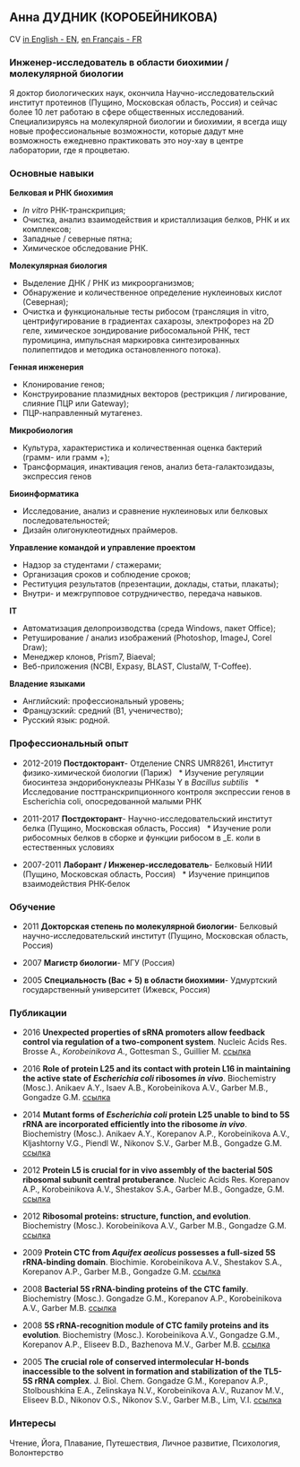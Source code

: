 ## Анна ДУДНИК (КОРОБЕЙНИКОВА)
CV [in English - EN](en.md), [en Français - FR](fr.md)

### Инженер-исследователь в области биохимии / молекулярной биологии
Я доктор биологических наук, окончила Научно-исследовательский институт протеинов (Пущино, Московская область, Россия) и сейчас более 10 лет работаю в сфере общественных исследований. Специализируясь на молекулярной биологии и биохимии, я всегда ищу новые профессиональные возможности, которые дадут мне возможность ежедневно практиковать это ноу-хау в центре лаборатории, где я процветаю.

### Основные навыки

**Белковая и РНК биохимия**
* _In vitro_ РНК-транскрипция;
* Очистка, анализ взаимодействия и кристаллизация белков, РНК и их комплексов;
* Западные / северные пятна;
* Химическое обследование РНК.

**Молекулярная биология**
* Выделение ДНК / РНК из микроорганизмов;
* Обнаружение и количественное определение нуклеиновых кислот (Северная);
* Очистка и функциональные тесты рибосом (трансляция in vitro, центрифугирование в градиентах сахарозы, электрофорез на 2D геле, химическое зондирование рибосомальной РНК, тест пуромицина, импульсная маркировка синтезированных полипептидов и методика остановленного потока).

**Генная инженерия**
* Клонирование генов;
* Конструирование плазмидных векторов (рестрикция / лигирование, слияние ПЦР или Gateway);
* ПЦР-направленный мутагенез.

**Микробиология**
* Культура, характеристика и количественная оценка бактерий (грамм- или грамм +);
* Трансформация, инактивация генов, анализ бета-галактозидазы, экспрессия генов

**Биоинформатика**
* Исследование, анализ и сравнение нуклеиновых или белковых последовательностей;
* Дизайн олигонуклеотидных праймеров.

**Управление командой и управление проектом**
* Надзор за студентами / стажерами;
* Организация сроков и соблюдение сроков;
* Реституция результатов (презентации, доклады, статьи, плакаты);
* Внутри- и межгрупповое сотрудничество, передача навыков.

**IT**
* Автоматизация делопроизводства (среда Windows, пакет Office);
* Ретуширование / анализ изображений (Photoshop, ImageJ, Corel Draw);
* Менеджер клонов, Prism7, Biaeval;
* Веб-приложения (NCBI, Expasy, BLAST, ClustalW, T-Coffee).

**Владение языками**
* Английский: профессиональный уровень;
* Французский: средний (B1, ученичество);
* Русский язык: родной.

### Профессиональный опыт

* 2012-2019 **Постдокторант**- Отделение CNRS UMR8261, Институт физико-химической биологии (Париж)
  * Изучение регуляции биосинтеза эндорибонуклеазы РНКазы Y в _Bacillus subtilis_
  * Исследование посттранскрипционного контроля экспрессии генов в Escherichia coli, опосредованной малыми РНК

* 2011-2017 **Постдокторант**- Научно-исследовательский институт белка (Пущино, Московская область, Россия)
  * Изучение роли рибосомных белков в сборке и функции рибосом в _E. коли в естественных условиях

* 2007-2011 **Лаборант / Инженер-исследователь**- Белковый НИИ (Пущино, Московская область, Россия)
  * Изучение принципов взаимодействия РНК-белок


### Обучение

* 2011 **Докторская степень по молекулярной биологии**- Белковый научно-исследовательский институт (Пущино, Московская область, Россия)

* 2007 **Магистр биологии**- МГУ (Россия)

* 2005 **Специальность (Bac + 5) в области биохимии**- Удмуртский государственный университет (Ижевск, Россия)


### Публикации

* 2016 **Unexpected properties of sRNA promoters allow feedback control via regulation of a two-component system**. Nucleic Acids Res. Brosse A., _Korobeinikova А._, Gottesman S., Guillier M. [ссылка](https://www.ncbi.nlm.nih.gov/pubmed/27439713)

* 2016 **Role of protein L25 and its contact with protein L16 in maintaining the active state of _Escherichia coli_ ribosomes _in vivo_**. Biochemistry (Mosc.). Anikaev A.Y., Isaev A.B., Korobeinikova A.V., Garber M.B., Gongadze G.M. [ссылка](https://www.ncbi.nlm.nih.gov/pubmed/26885579)

* 2014 **Mutant forms of _Escherichia coli_ protein L25 unable to bind to 5S rRNA are incorporated efficiently into the ribosome _in vivo_**. Biochemistry (Mosc.). Anikaev A.Y., Korepanov A.P., Korobeinikova A.V., Kljashtorny V.G., Piendl W., Nikonov S.V., Garber M.B., Gongadze G.M. [ссылка](https://www.ncbi.nlm.nih.gov/pubmed/25365493)
 
* 2012 **Protein L5 is crucial for in vivo assembly of the bacterial 50S ribosomal subunit central protuberance**. Nucleic Acids Res. Korepanov A.P., Korobeinikova A.V., Shestakov S.A., Garber M.B., Gongadze, G.M. [ссылка](https://www.ncbi.nlm.nih.gov/pubmed/22821559)

* 2012 **Ribosomal proteins: structure, function, and evolution**. Biochemistry (Mosc.). Korobeinikova A.V., Garber M.B., Gongadze G.M. [ссылка](https://www.ncbi.nlm.nih.gov/pubmed/22817455)

* 2009 **Protein CTC from _Aquifex aeolicus_ possesses a full-sized 5S rRNA-binding domain**. Biochimie. Korobeinikova A.V., Shestakov S.A., Korepanov A.P., Garber M.B., Gongadze G.M. [ссылка](https://www.ncbi.nlm.nih.gov/pubmed/19041925)

* 2008 **Bacterial 5S rRNA-binding proteins of the CTC family**. Biochemistry (Mosc.). Gongadze G.M., Korepanov A.P., Korobeinikova A.V., Garber M.B. [ссылка](https://www.ncbi.nlm.nih.gov/pubmed/19216708)

* 2008 **5S rRNA-recognition module of CTC family proteins and its evolution**. Biochemistry (Mosc.). Korobeinikova A.V., Gongadze G.M., Korepanov A.P., Eliseev B.D., Bazhenova M.V., Garber M.B. [ссылка](https://www.ncbi.nlm.nih.gov/pubmed/18298371) 

* 2005 **The crucial role of conserved intermolecular H-bonds inaccessible to the solvent in formation and stabilization of the TL5-5S rRNA complex**. J. Biol. Chem.  Gongadze G.M., Korepanov A.P., Stolboushkina E.A., Zelinskaya N.V., Korobeinikova A.V., Ruzanov M.V., Eliseev B.D., Nikonov O.S., Nikonov S.V., Garber M.B., Lim, V.I. [ссылка](https://www.ncbi.nlm.nih.gov/pubmed/15718233)

### Интересы
Чтение, Йога, Плавание, Путешествия, Личное развитие, Психология, Волонтерство
